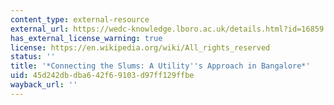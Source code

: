 ```yaml
---
content_type: external-resource
external_url: https://wedc-knowledge.lboro.ac.uk/details.html?id=16859
has_external_license_warning: true
license: https://en.wikipedia.org/wiki/All_rights_reserved
status: ''
title: '*Connecting the Slums: A Utility''s Approach in Bangalore*'
uid: 45d242db-dba6-42f6-9103-d97ff129ffbe
wayback_url: ''
---
```

